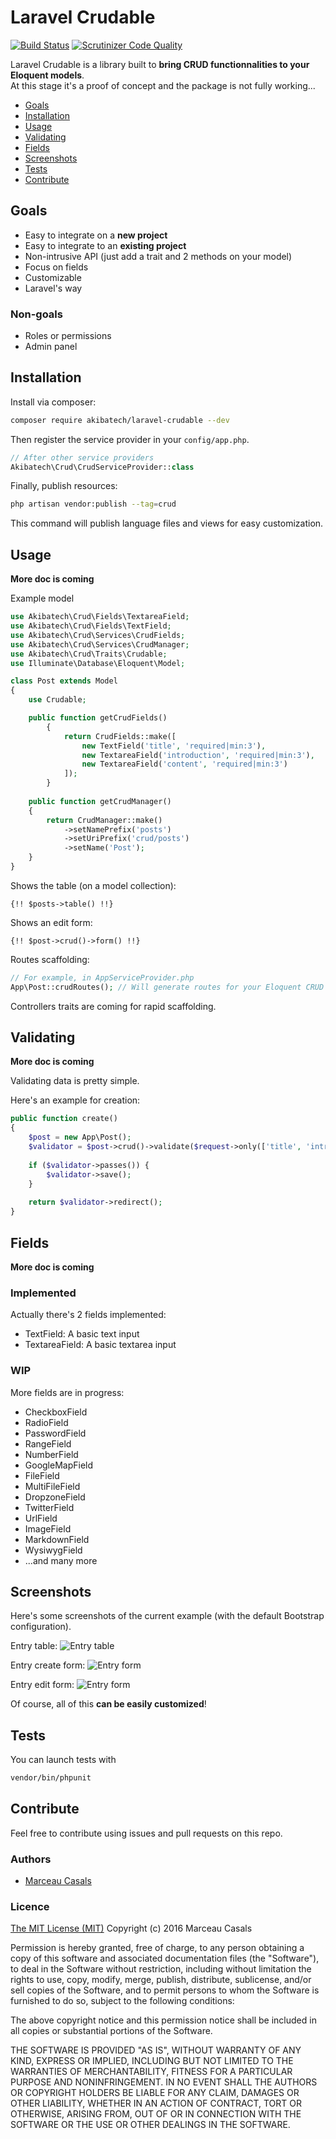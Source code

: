 # Laravel Crudable

[![Build Status](https://travis-ci.org/AkibaTech/laravel-crudable.svg?branch=master)](https://travis-ci.org/AkibaTech/laravel-crudable) [![Scrutinizer Code Quality](https://scrutinizer-ci.com/g/AkibaTech/laravel-crudable/badges/quality-score.png?b=master)](https://scrutinizer-ci.com/g/AkibaTech/laravel-crudable/?branch=master)

Laravel Crudable is a library built to **bring CRUD functionnalities to your Eloquent models**.  
At this stage it's a proof of concept and the package is not fully working...

- [Goals](#goals)
- [Installation](#installation)
- [Usage](#usage)
- [Validating](#validating)
- [Fields](#fields)
- [Screenshots](#screenshots)
- [Tests](#tests)
- [Contribute](#contribute)

## Goals

- Easy to integrate on a **new project**
- Easy to integrate to an **existing project**
- Non-intrusive API (just add a trait and 2 methods on your model)
- Focus on fields
- Customizable
- Laravel's way

### Non-goals

- Roles or permissions
- Admin panel
 
## Installation

Install via composer:
```bash
composer require akibatech/laravel-crudable --dev
```

Then register the service provider in your `config/app.php`.
```php
// After other service providers
Akibatech\Crud\CrudServiceProvider::class
```

Finally, publish resources:
```bash
php artisan vendor:publish --tag=crud
```

This command will publish language files and views for easy customization.

## Usage

**More doc is coming**

Example model
```php
use Akibatech\Crud\Fields\TextareaField;
use Akibatech\Crud\Fields\TextField;
use Akibatech\Crud\Services\CrudFields;
use Akibatech\Crud\Services\CrudManager;
use Akibatech\Crud\Traits\Crudable;
use Illuminate\Database\Eloquent\Model;

class Post extends Model
{
    use Crudable;

    public function getCrudFields()
        {
            return CrudFields::make([
                new TextField('title', 'required|min:3'),
                new TextareaField('introduction', 'required|min:3'),
                new TextareaField('content', 'required|min:3')
            ]);
        }
    
    public function getCrudManager()
    {
        return CrudManager::make()
            ->setNamePrefix('posts')
            ->setUriPrefix('crud/posts')
            ->setName('Post');
    }
}
```

Shows the table (on a model collection):
```blade
{!! $posts->table() !!}
```

Shows an edit form:
```blade
{!! $post->crud()->form() !!}
```

Routes scaffolding:
```php
// For example, in AppServiceProvider.php
App\Post::crudRoutes(); // Will generate routes for your Eloquent CRUD
```

Controllers traits are coming for rapid scaffolding.

## Validating

**More doc is coming**

Validating data is pretty simple.

Here's an example for creation:
```php
public function create()
{
    $post = new App\Post();
    $validator = $post->crud()->validate($request->only(['title', 'introduction', 'content']));
    
    if ($validator->passes()) {
        $validator->save();
    }
    
    return $validator->redirect();
}
```

## Fields

**More doc is coming**

### Implemented

Actually there's 2 fields implemented:
- TextField: A basic text input
- TextareaField: A basic textarea input

### WIP

More fields are in progress:
- CheckboxField
- RadioField
- PasswordField
- RangeField
- NumberField
- GoogleMapField
- FileField
- MultiFileField
- DropzoneField
- TwitterField
- UrlField
- ImageField
- MarkdownField
- WysiwygField
- ...and many more

## Screenshots

Here's some screenshots of the current example (with the default Bootstrap configuration).

Entry table:
![Entry table](https://github.com/AkibaTech/laravel-crudable/blob/master/resources/screenshot-table.png)

Entry create form:
![Entry form](https://github.com/AkibaTech/laravel-crudable/blob/master/resources/screenshot-create.png)

Entry edit form:
![Entry form](https://github.com/AkibaTech/laravel-crudable/blob/master/resources/screenshot-edit.png)

Of course, all of this **can be easily customized**!

## Tests

You can launch tests with
```bash
vendor/bin/phpunit
```

## Contribute

Feel free to contribute using issues and pull requests on this repo.

### Authors

- [Marceau Casals](https://marceau.casals.fr)

### Licence

[The MIT License (MIT)](https://opensource.org/licenses/MIT)
Copyright (c) 2016 Marceau Casals

Permission is hereby granted, free of charge, to any person obtaining a copy of this software and associated documentation files (the "Software"), to deal in the Software without restriction, including without limitation the rights to use, copy, modify, merge, publish, distribute, sublicense, and/or sell copies of the Software, and to permit persons to whom the Software is furnished to do so, subject to the following conditions:

The above copyright notice and this permission notice shall be included in all copies or substantial portions of the Software.

THE SOFTWARE IS PROVIDED "AS IS", WITHOUT WARRANTY OF ANY KIND, EXPRESS OR IMPLIED, INCLUDING BUT NOT LIMITED TO THE WARRANTIES OF MERCHANTABILITY, FITNESS FOR A PARTICULAR PURPOSE AND NONINFRINGEMENT. IN NO EVENT SHALL THE AUTHORS OR COPYRIGHT HOLDERS BE LIABLE FOR ANY CLAIM, DAMAGES OR OTHER LIABILITY, WHETHER IN AN ACTION OF CONTRACT, TORT OR OTHERWISE, ARISING FROM, OUT OF OR IN CONNECTION WITH THE SOFTWARE OR THE USE OR OTHER DEALINGS IN THE SOFTWARE.